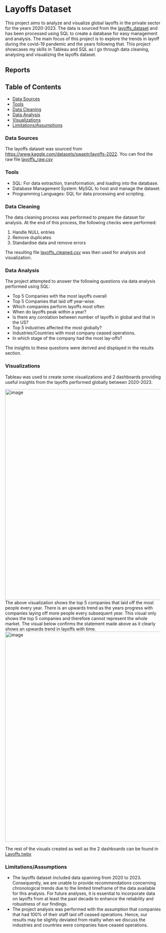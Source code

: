 # Layoffs Dataset

This project aims to analyze and visualize global layoffs in the private sector for the years 2020-2023. The data is sourced from the [layoffs_dataset](https://www.kaggle.com/datasets/swaptr/layoffs-2022) and has been processed using SQL to create a database for easy management and analysis. The main focus of this project is to explore the trends in layoff during the covid-19 pandemic and the years following that. This project showcases my skills in Tableau and SQL as I go through data cleaning, analysing and visualizing the layoffs dataset.

## Reports

## Table of Contents
- [Data Sources](#data-sources)
- [Tools](#tools)
- [Data Cleaning](#data-cleaning)
- [Data Analysis](#data-analysis)
- [Visualizations](#visualizations)
- [Limitations/Assumptions](#limitations/assumptions)

### Data Sources
The layoffs dataset was sourced from https://www.kaggle.com/datasets/swaptr/layoffs-2022. You can find the raw file [layoffs_raw.csv](data/layoffs_raw.csv)

### Tools
- SQL: For data extraction, transformation, and loading into the database.
- Database Management System: MySQL to host and manage the dataset.
- Programming Languages: SQL for data processing and scripting.

### Data Cleaning
The data cleaning process was performed to prepare the dataset for analysis. At the end of this process, the following checks were performed:
1. Handle NULL entries
2. Remove duplicates
3. Standardise data and remove errors
 
The resulting file [layoffs_cleaned.csv](data/layoffs_cleaned.csv) was then used for analysis and visualization.

### Data Analysis
The project attempted to answer the following questions via data analysis performed using SQL:

- Top 5 Companies with the most layoffs overall
- Top 5 Companies that laid off year-wise.
- Which companies perform layoffs most often
- When do layoffs peak within a year?
- Is there any corolation between number of layoffs in global and that in the US?
- Top 5 industries affected the most globally?
- Industries/Countries with most company ceased operations.
- In which stage of the company had the most lay-offs?

The insights to these questions were derived and displayed in the results section.

### Visualizations
Tableau was used to create some visualizations and 2 dashboards providing useful insights from the layoffs performed globally between 2020-2023.

<img width="680" alt="image" src="https://github.com/m0rningLight/Layoffs--Data-Analysis/assets/155348294/5a9dec7f-fe54-4baa-ac0e-33d90bf339d5">
The above visualization shows the top 5 companies that laid off the most people every year. There is an upwards trend as the years progress with companies laying off more people every subsequent year. This visual only shows the top 5 companies and therefore cannot represent the whole market. 
The visual below confirms the statement made above as it clearly shows an upwards trend in layoffs with time.

<img width="678" alt="image" src="https://github.com/m0rningLight/Layoffs--Data-Analysis/assets/155348294/76419974-ca01-4445-98ff-7475045297b3">


The rest of the visuals created as well as the 2 dashboards can be found in [Layoffs.twbx](results/Layoffs.twbx)

### Limitations/Assumptions
- The layoffs dataset included data spanning from 2020 to 2023. Consequently, we are unable to provide recommendations concerning chronological trends due to the limited timeframe of the data available for this analysis. For future analyses, it is essential to incorporate data on layoffs from at least the past decade to enhance the reliability and robustness of our findings.
- The project analysis was performed with the assumption that companies that had 100% of their staff laid off ceased operations. Hence, our results may be slightly deviated from reality when we discuss the industries and countries were companies have ceased operations.


